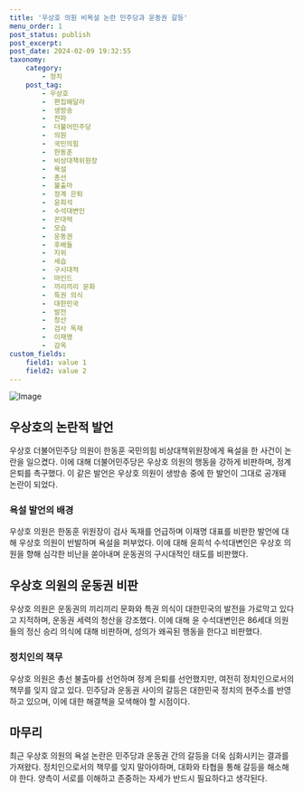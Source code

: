 ```yaml
---
title: '우상호 의원 비욕설 논란 민주당과 운동권 갈등'
menu_order: 1
post_status: publish
post_excerpt: 
post_date: 2024-02-09 19:32:55
taxonomy:
    category:
        - 정치
    post_tag:
        - 우상호
        -  편집해달라
        -  생방송
        -  전파
        -  더불어민주당
        -  의원
        -  국민의힘
        -  한동훈
        -  비상대책위원장
        -  욕설
        -  총선
        -  불출마
        -  정계 은퇴
        -  윤희석
        -  수석대변인
        -  꼰대력
        -  모습
        -  운동권
        -  후배들
        -  지위
        -  세습
        -  구시대적
        -  마인드
        -  끼리끼리 문화
        -  특권 의식
        -  대한민국
        -  발전
        -  청산
        -  검사 독재
        -  이재명
        -  감옥
custom_fields:
    field1: value 1
    field2: value 2
---
```


![Image](https://imgnews.pstatic.net/image/023/2024/02/09/0003815951_001_20240209150501059.jpg?type=w647)

## 우상호의 논란적 발언
우상호 더불어민주당 의원이 한동훈 국민의힘 비상대책위원장에게 욕설을 한 사건이 논란을 일으켰다. 이에 대해 더불어민주당은 우상호 의원의 행동을 강하게 비판하며, 정계 은퇴를 촉구했다. 이 같은 발언은 우상호 의원이 생방송 중에 한 발언이 그대로 공개돼 논란이 되었다.
### 욕설 발언의 배경
우상호 의원은 한동훈 위원장이 검사 독재를 언급하며 이재명 대표를 비판한 발언에 대해 우상호 의원이 반발하며 욕설을 퍼부었다. 이에 대해 윤희석 수석대변인은 우상호 의원을 향해 심각한 비난을 쏟아내며 운동권의 구시대적인 태도를 비판했다.
## 우상호 의원의 운동권 비판
우상호 의원은 운동권의 끼리끼리 문화와 특권 의식이 대한민국의 발전을 가로막고 있다고 지적하며, 운동권 세력의 청산을 강조했다. 이에 대해 윤 수석대변인은 86세대 의원들의 정신 승리 의식에 대해 비판하며, 성의가 왜곡된 행동을 한다고 비판했다.
### 정치인의 책무
우상호 의원은 총선 불출마를 선언하며 정계 은퇴를 선언했지만, 여전히 정치인으로서의 책무를 잊지 않고 있다. 민주당과 운동권 사이의 갈등은 대한민국 정치의 현주소를 반영하고 있으며, 이에 대한 해결책을 모색해야 할 시점이다.
## 마무리
최근 우상호 의원의 욕설 논란은 민주당과 운동권 간의 갈등을 더욱 심화시키는 결과를 가져왔다. 정치인으로서의 책무를 잊지 말아야하며, 대화와 타협을 통해 갈등을 해소해야 한다. 양측이 서로를 이해하고 존중하는 자세가 반드시 필요하다고 생각된다.
